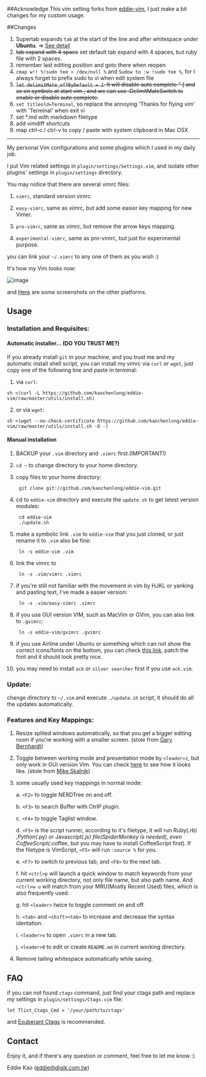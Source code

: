 ##Acknowledge
This vim setting forks from [eddie-vim](https://github.com/kaochenlong/eddie-vim), I just make a bit changes for my custom usage.

##Changes
1. Supertab expands `tab` at the start of the line and after whitespace under **Ubuntu**. => [See detail](https://github.com/ervandew/supertab/issues/74)
1. ~~tab expand with 4 space~~ set default tab expand with 4 spaces, but ruby file with 2 spaces.
1. remember last editing position and goto there when reopen
1. `cmap w!! %!sudo tee > /dev/null %` and `Sudow to :w !sudo tee %`, for I always forget to prefix sudo to vi when edit system file
1. ~~`let delimitMate_offByDefault = 1`. It will disable auto complete " [ and so on symbols at start vim , and we can use :DelimitMateSwitch to enable or disable auto complete.~~
1. `set titleold=Terminal`, so replace the annoying 'Thanks for flying vim' with 'Terminal' when exit vi
1. set *.md with markdown filetype
1. add vimdiff shortcuts
1. map ctrl-c / ctrl-v to copy / paste with system clipboard in Mac OSX

------------------------------------------------------------------------

My personal Vim configurations and some plugins which I used in my daily job.

I put Vim related settings in `plugin/settings/Settings.vim`, and isolate other plugins' settings in `plugin/settings` directory.

You may notice that there are several vimrc files:

1. `vimrc`, standard version vimrc.

2. `easy-vimrc`, same as vimrc, but add some easier key mapping for new Vimer.

3. `pro-vimrc`, same as vimrc, but remove the arrow keys mapping.

4. `experimental-vimrc`, same as pro-vimrc, but just for experimental purpose.

you can link your `~/.vimrc` to any one of them as you wish :)

It's how my Vim looks now:

![image](https://github.com/kaochenlong/eddie-vim/raw/ruby/screenshots/vim-airline.png)

and <a href="http://blog.eddie.com.tw/2012/03/06/my-vimrc/" target="_blank">Here</a> are some screenshots on the other platforms.

## Usage

### Installation and Requisites:

#### Automatic installer... (DO YOU TRUST ME?)

If you already install `git` in your machine, and you trust me and my automatic install shell script, you can install my vimrc via `curl` or `wget`, just copy one of the following line and paste in terminal:

1. via `curl`:

`sh <(curl -L https://github.com/kaochenlong/eddie-vim/raw/master/utils/install.sh)`

2. or via `wget`:

`sh <(wget --no-check-certificate https://github.com/kaochenlong/eddie-vim/raw/master/utils/install.sh -O -)`

#### Manual installation

1. BACKUP your `.vim` directory and `.vimrc` first.(IMPORTANT!)

2. `cd ~` to change directory to your home directory.

3. copy files to your home directory:

        git clone git://github.com/kaochenlong/eddie-vim.git

4. cd to `eddie-vim` directory and execute the `update.sh` to get latest version modules:

        cd eddie-vim
        ./update.sh

5. make a symbolic link `.vim` to `eddie-vim` that you just cloned, or just rename it to `.vim` also be fine:

        ln -s eddie-vim .vim

6. link the vimrc to

        ln -s .vim/vimrc .vimrc

7. if you're still not familiar with the movement in vim by HJKL or yanking and pasting text, I've made a easier version:

        ln -s .vim/easy-vimrc .vimrc

8. if you use GUI version VIM, such as MacVim or GVim, you can also link to `.gvimrc`:

        ln -s eddie-vim/gvimrc .gvimrc

9. if you use Airline under Ubuntu or something which can not show the correct icons/fonts on the bottom, you can check [this link](https://github.com/Lokaltog/powerline-fonts), patch the font and it should look pretty nice.

10. you may need to install `ack` or `silver searcher` first if you use `ack.vim`.

### Update:

change directory to `~/.vim` and execute `./update.sh` script, it should do all the updates automatically.

### Features and Key Mappings:

1. Resize splited windows automatically, so that you  get a bigger editing room if you're working with a smaller screen. (stole from [Gary Bernhardt](https://github.com/garybernhardt))

2. Toggle between working mode and presentation mode by `<leader>z`, but only work in GUI version Vim. You can check [here](http://blog.eddie.com.tw/2012/03/14/switch-to-presentation-mode/) to see how it looks like. (stole from [Mike Skalnik](https://github.com/skalnik))

3. some usually used key mappings in normal mode:

    a. `<F2>` to toggle NERDTree on and off.

    b. `<F3>` to search Buffer with CtrlP plugin.

    c. `<F4>` to toggle Taglist window.

    d. `<F5>` is the script runner, according to it's filetype, it will run Ruby(*.rb) ,Python(*.py) or Javascript(*.js) file(SpiderMonkey is needed), even CoffeeScript(*.coffee, but you may have to install CoffeeScript first). If the filetype is VimScript, `<F5>` will run `:source %` for you.

    e. `<F7>` to switch to previous tab, and `<F8>` to the next tab.

    f. hit `<ctrl>p` will launch a quick window to match keywords from your current working directory, not only file name, but also path name. And `<ctrl>w u` will match from your MRU(Mostly Recent Used) files, which is also frequently used.

    g. hit `<leader>` twice to toggle comment on and off.

    h. `<tab>` and `<shift><tab>` to increase and decrease the syntax identation.


    i. `<leader>v` to open `.vimrc` in a new tab.

    j. `<leader>0` to edit or create `README.md` in current working directory.

4. Remove tailing whitespace automatically while saving.

## FAQ

if you can not found `ctags` command, just find your ctags path and replace my settings in `plugin/settings/Ctags.vim` file:

    let Tlist_Ctags_Cmd = '/your/path/to/ctags'

and [Exuberant Ctags](http://ctags.sourceforge.net/) is recommended.

## Contact

Enjoy it, and if there's any question or comment, feel free to let me know :)

Eddie Kao (eddie@digik.com.tw)
